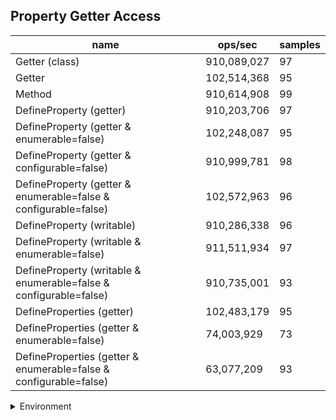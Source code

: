 ## Property Getter Access

|name|ops/sec|samples|
|-|-|-|
|Getter (class)|910,089,027|97|
|Getter|102,514,368|95|
|Method|910,614,908|99|
|DefineProperty (getter)|910,203,706|97|
|DefineProperty (getter & enumerable=false)|102,248,087|95|
|DefineProperty (getter & configurable=false)|910,999,781|98|
|DefineProperty (getter & enumerable=false & configurable=false)|102,572,963|96|
|DefineProperty (writable)|910,286,338|96|
|DefineProperty (writable & enumerable=false)|911,511,934|97|
|DefineProperty (writable & enumerable=false & configurable=false)|910,735,001|93|
|DefineProperties (getter)|102,483,179|95|
|DefineProperties (getter & enumerable=false)|74,003,929|73|
|DefineProperties (getter & enumerable=false & configurable=false)|63,077,209|93|


<details>
<summary>Environment</summary>

* __Machine:__ linux x64 | 4 vCPUs | 15.2GB Mem
* __Run:__ Fri May 03 2024 23:48:18 GMT+0000 (Coordinated Universal Time)
</details>

<!--
{"environment":{"platform":"linux","arch":"x64","cpus":4,"totalMemory":15.245216369628906},"benchmarks":[{"name":"Getter (class)","opsSec":910089027.3583355,"samples":6},{"name":"Getter","opsSec":102514367.5549508,"samples":7},{"name":"Method","opsSec":910614908.1261979,"samples":7},{"name":"DefineProperty (getter)","opsSec":910203705.6150883,"samples":8},{"name":"DefineProperty (getter & enumerable=false)","opsSec":102248087.41712777,"samples":5},{"name":"DefineProperty (getter & configurable=false)","opsSec":910999781.004734,"samples":6},{"name":"DefineProperty (getter & enumerable=false & configurable=false)","opsSec":102572963.14435212,"samples":6},{"name":"DefineProperty (writable)","opsSec":910286338.3581047,"samples":8},{"name":"DefineProperty (writable & enumerable=false)","opsSec":911511933.6515198,"samples":6},{"name":"DefineProperty (writable & enumerable=false & configurable=false)","opsSec":910735001.0421096,"samples":6},{"name":"DefineProperties (getter)","opsSec":102483179.40319425,"samples":6},{"name":"DefineProperties (getter & enumerable=false)","opsSec":74003928.52188285,"samples":6},{"name":"DefineProperties (getter & enumerable=false & configurable=false)","opsSec":63077209.14122853,"samples":6}]}-->
